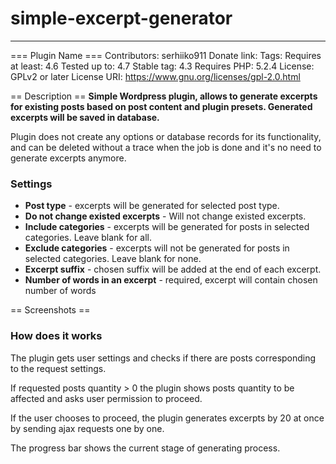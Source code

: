 # simple-excerpt-generator
_____________________________________________
=== Plugin Name ===
Contributors: serhiiko911
Donate link:
Tags:
Requires at least: 4.6
Tested up to: 4.7
Stable tag: 4.3
Requires PHP: 5.2.4
License: GPLv2 or later
License URI: https://www.gnu.org/licenses/gpl-2.0.html

== Description ==
<strong>Simple Wordpress plugin, allows to generate excerpts for existing posts based on post content and plugin presets.
Generated excerpts will be saved in database.</strong>

Plugin does not create any options or database records for its functionality, and can be deleted without a trace when the job is done and it's no need to generate excerpts anymore.

<h3>Settings</h3>
<ul>
    <li><strong>Post type</strong> - excerpts will be generated for selected post type.</li>
    <li><strong>Do not change existed excerpts</strong> - Will not change existed excerpts.</li>
    <li><strong>Include categories</strong> - excerpts will be generated for posts in selected categories. Leave blank for all.</li>
    <li><strong>Exclude categories</strong> - excerpts will not be generated for posts in selected categories. Leave blank for none.</li>
    <li><strong>Excerpt suffix</strong> - chosen suffix will be added at the end of each excerpt.</li>
    <li><strong>Number of words in an excerpt</strong> - required, excerpt will contain chosen number of words</li>
</ul>   
== Screenshots ==

<h3>How does it works</h3>

   The plugin gets user settings and checks if there are posts corresponding to the request settings.

   If requested posts quantity > 0 the plugin shows posts quantity to be affected and asks user permission to proceed.

   If the user chooses to proceed, the plugin generates excerpts by 20 at once by sending ajax requests one by one.

   The progress bar shows the current stage of generating process.
